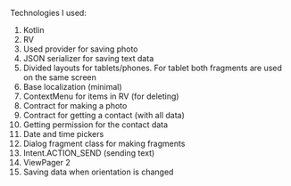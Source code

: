 
Technologies I used: 

1. Kotlin
2. RV
3. Used provider for saving photo
4. JSON serializer for saving text data
5. Divided layouts for tablets/phones. For tablet both fragments are used on the same screen
6. Base localization (minimal)
7. ContextMenu for items in RV (for deleting)
8. Contract for making a photo
9. Contract for getting a contact (with all data)
10. Getting permission for the contact data
11. Date and time pickers
12. Dialog fragment class for making fragments
13. Intent.ACTION_SEND (sending text)
14. ViewPager 2
15. Saving data when orientation is changed
